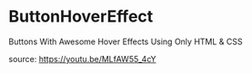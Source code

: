 # ButtonHoverEffect

Buttons With Awesome Hover Effects Using Only HTML & CSS

source: https://youtu.be/MLfAW55_4cY
